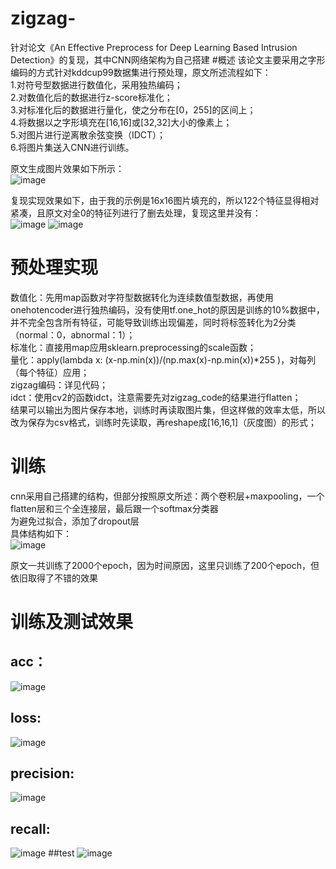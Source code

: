 # zigzag-
针对论文《An Effective Preprocess for Deep Learning  Based Intrusion Detection》的复现，其中CNN网络架构为自己搭建
#概述
该论文主要采用之字形编码的方式针对kddcup99数据集进行预处理，原文所述流程如下：  
  1.对符号型数据进行数值化，采用独热编码；  
  2.对数值化后的数据进行z-score标准化；  
  3.对标准化后的数据进行量化，使之分布在[0，255]的区间上；  
  4.将数据以之字形填充在[16,16]或[32,32]大小的像素上；  
  5.对图片进行逆离散余弦变换（IDCT）；  
  6.将图片集送入CNN进行训练。  
  
 原文生成图片效果如下所示：  
 ![image](image/example.png)
 
复现实现效果如下，由于我的示例是16x16图片填充的，所以122个特征显得相对紧凑，且原文对全0的特征列进行了删去处理，复现这里并没有：  
![image](image/zigzag.png)
![image](image/afteridct.png)

# 预处理实现
数值化：先用map函数对字符型数据转化为连续数值型数据，再使用onehotencoder进行独热编码，没有使用tf.one_hot的原因是训练的10%数据中，并不完全包含所有特征，可能导致训练出现偏差，同时将标签转化为2分类（normal：0，abnormal：1）；    
标准化：直接用map应用sklearn.preprocessing的scale函数；  
量化：apply(lambda x: (x-np.min(x))/(np.max(x)-np.min(x))*255 )，对每列（每个特征）应用；  
zigzag编码：详见代码；  
idct：使用cv2的函数idct，注意需要先对zigzag_code的结果进行flatten；  
结果可以输出为图片保存本地，训练时再读取图片集，但这样做的效率太低，所以改为保存为csv格式，训练时先读取，再reshape成[16,16,1]（灰度图）的形式；  

# 训练
cnn采用自己搭建的结构，但部分按照原文所述：两个卷积层+maxpooling，一个flatten层和三个全连接层，最后跟一个softmax分类器  
为避免过拟合，添加了dropout层  
具体结构如下：  
![image](image/network_summary.png)

原文一共训练了2000个epoch，因为时间原因，这里只训练了200个epoch，但依旧取得了不错的效果  

# 训练及测试效果
## acc：
![image](image/acc.png)
## loss:
![image](image/loss.png)
## precision:
![image](image/pre.png)
## recall:
![image](image/recall.png)
##test
![image](image/test.png)
